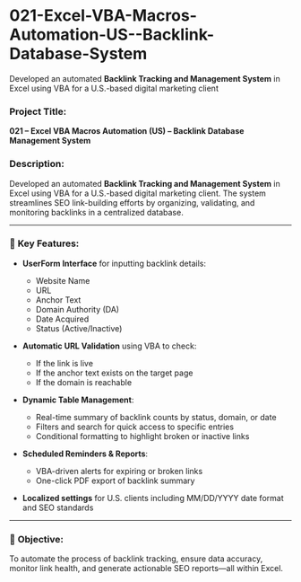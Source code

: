 # 021-Excel-VBA-Macros-Automation-US--Backlink-Database-System
Developed an automated **Backlink Tracking and Management System** in Excel using VBA for a U.S.-based digital marketing client

### **Project Title:**

**021 – Excel VBA Macros Automation (US) – Backlink Database Management System**

### **Description:**

Developed an automated **Backlink Tracking and Management System** in Excel using VBA for a U.S.-based digital marketing client. The system streamlines SEO link-building efforts by organizing, validating, and monitoring backlinks in a centralized database.

---

### 🔧 **Key Features:**

* **UserForm Interface** for inputting backlink details:

  * Website Name
  * URL
  * Anchor Text
  * Domain Authority (DA)
  * Date Acquired
  * Status (Active/Inactive)

* **Automatic URL Validation** using VBA to check:

  * If the link is live
  * If the anchor text exists on the target page
  * If the domain is reachable

* **Dynamic Table Management**:

  * Real-time summary of backlink counts by status, domain, or date
  * Filters and search for quick access to specific entries
  * Conditional formatting to highlight broken or inactive links

* **Scheduled Reminders & Reports**:

  * VBA-driven alerts for expiring or broken links
  * One-click PDF export of backlink summary

* **Localized settings** for U.S. clients including MM/DD/YYYY date format and SEO standards

---

### 🎯 **Objective:**

To automate the process of backlink tracking, ensure data accuracy, monitor link health, and generate actionable SEO reports—all within Excel.
